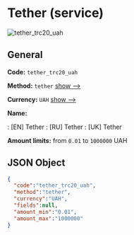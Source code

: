 
# Tether (service) 
![tether_trc20_uah](https://static.openfintech.io/payout_methods/tether_trc20_uah/logo.svg?w=400&c=v0.59.26#w24)  

## General 
 
**Code:** `tether_trc20_uah` 
 
**Method:** `tether` [show -->](/payout-methods/tether/) 
 
**Currency:** `UAH` [show -->](/currencies/UAH/) 
 
**Name:** 
 
:	[EN] Tether 
:	[RU] Tether 
:	[UK] Tether 
 
**Amount limits:** from `0.01` to `1000000` UAH 

## JSON Object 

```json
{
  "code":"tether_trc20_uah",
  "method":"tether",
  "currency":"UAH",
  "fields":null,
  "amount_min":"0.01",
  "amount_max":"1000000"
}
```  
